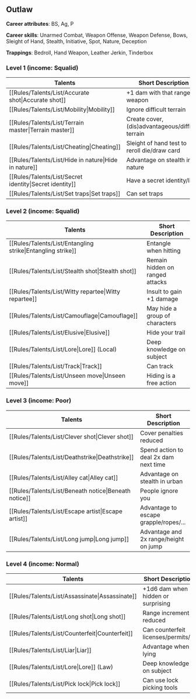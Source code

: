 
## Outlaw

**Career attributes**: BS, Ag, P

**Career skills**: Unarmed Combat, Weapon Offense, Weapon Defense, Bows, Sleight of Hand, Stealth, Initiative, Spot, Nature, Deception

**Trappings**: Bedroll, Hand Weapon, Leather Jerkin, Tinderbox

### Level 1 (income: Squalid)

| Talents | Short Description |
| --- | --- |
| [[Rules/Talents/List/Accurate shot\|Accurate shot]] | +1 dam with that ranged weapon |
| [[Rules/Talents/List/Mobility\|Mobility]] | Ignore difficult terrain |
| [[Rules/Talents/List/Terrain master\|Terrain master]] | Create cover, (dis)advantageous/difficult terrain |
| [[Rules/Talents/List/Cheating\|Cheating]] | Sleight of hand test to reroll die/draw card |
| [[Rules/Talents/List/Hide in nature\|Hide in nature]] | Advantage on stealth in nature |
| [[Rules/Talents/List/Secret identity\|Secret identity]] | Have a secret identity/life |
| [[Rules/Talents/List/Set traps\|Set traps]] | Can set traps |


### Level 2 (income: Squalid)

| Talents | Short Description |
| --- | --- |
| [[Rules/Talents/List/Entangling strike\|Entangling strike]] | Entangle when hitting |
| [[Rules/Talents/List/Stealth shot\|Stealth shot]] | Remain hidden on ranged attacks |
| [[Rules/Talents/List/Witty repartee\|Witty repartee]] | Insult to gain +1 damage |
| [[Rules/Talents/List/Camouflage\|Camouflage]] | May hide a group of characters |
| [[Rules/Talents/List/Elusive\|Elusive]] | Hide your trail |
| [[Rules/Talents/List/Lore\|Lore]] (Local) | Deep knowledge on subject |
| [[Rules/Talents/List/Track\|Track]] | Can track |
| [[Rules/Talents/List/Unseen move\|Unseen move]] | Hiding is a free action |


### Level 3 (income: Poor)

| Talents | Short Description |
| --- | --- |
| [[Rules/Talents/List/Clever shot\|Clever shot]] | Cover penalties reduced |
| [[Rules/Talents/List/Deathstrike\|Deathstrike]] | Spend action to deal 2x dam next time |
| [[Rules/Talents/List/Alley cat\|Alley cat]] | Advantage on stealth in urban |
| [[Rules/Talents/List/Beneath notice\|Beneath notice]] | People ignore you |
| [[Rules/Talents/List/Escape artist\|Escape artist]] | Advantage to escape grapple/ropes/... |
| [[Rules/Talents/List/Long jump\|Long jump]] | Advantage and 2x range/height on jump |


### Level 4 (income: Normal)

| Talents | Short Description |
| --- | --- |
| [[Rules/Talents/List/Assassinate\|Assassinate]] | +1d6 dam when hidden or surprising |
| [[Rules/Talents/List/Long shot\|Long shot]] | Range increment 1 reduced |
| [[Rules/Talents/List/Counterfeit\|Counterfeit]] | Can counterfeit licenses/permits/... |
| [[Rules/Talents/List/Liar\|Liar]] | Advantage when lying |
| [[Rules/Talents/List/Lore\|Lore]] (Law) | Deep knowledge on subject |
| [[Rules/Talents/List/Pick lock\|Pick lock]] | Can use lock picking tools |


